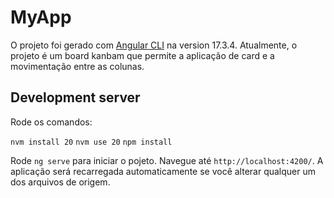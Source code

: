 # MyApp

O projeto foi gerado com [Angular CLI](https://github.com/angular/angular-cli) na version 17.3.4.
Atualmente, o projeto é um board kanbam que permite a aplicação de card e a movimentação entre as colunas.

## Development server

Rode os comandos: 

`nvm install 20` 
`nvm use 20`
`npm install`

Rode `ng serve` para iniciar o pojeto. Navegue até `http://localhost:4200/`. A aplicação será recarregada automaticamente se você alterar qualquer um dos arquivos de origem.
